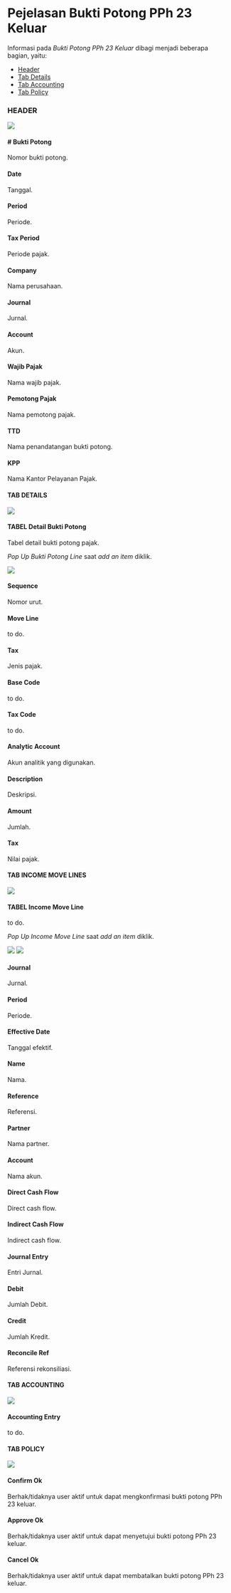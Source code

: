 # Pejelasan Bukti Potong PPh 23 Keluar

Informasi pada *Bukti Potong PPh 23 Keluar* dibagi menjadi beberapa bagian, yaitu:

* [Header](#bagian-header)
* [Tab Details](#tab-detail)
* [Tab Accounting](#tab-accounting)
* [Tab Policy](#tab-policy)

### <a name="bagian-header">HEADER</a>

![](../../img/bukpot-pph-23-keluar/bagian-header.png)

#### <a name="field-no-bukti-potong"># Bukti Potong</a>

Nomor bukti potong.

#### <a name="field-date">Date</a>

Tanggal.

#### <a name="field-period">Period</a>

Periode.

#### <a name="field-tax-period">Tax Period</a>

Periode pajak.

#### <a name="field-company">Company</a>

Nama perusahaan.

#### <a name="field-journal">Journal</a>

Jurnal.

#### <a name="field-account">Account</a>

Akun.

#### <a name="field-wajib-pajak">Wajib Pajak</a>

Nama wajib pajak.

#### <a name="field-pemotong-pajak">Pemotong Pajak</a>

Nama pemotong pajak.

#### <a name="field-ttd">TTD</a>

Nama penandatangan bukti potong.

#### <a name="field-kpp">KPP</a>

Nama Kantor Pelayanan Pajak.

#### <a name="tab-detail">TAB DETAILS</a>

![](../../img/bukpot-pph-23-keluar/tab-detail.png)

#### <a name="field-detail-table">TABEL Detail Bukti Potong</a>

Tabel detail bukti potong pajak.

*Pop Up Bukti Potong Line* saat *add an item* diklik.

![](../../img/bukpot-pph-23-keluar/tab-detail-bukpot.png)

#### <a name="field-detail-sequence">Sequence</a>

Nomor urut.

#### <a name="field-detail-move-line">Move Line</a>

to do.

#### <a name="field-detail-tax">Tax</a>

Jenis pajak.

#### <a name="field-detail-base-code">Base Code</a>

to do.

#### <a name="field-detail-tax-code">Tax Code</a>

to do.

#### <a name="field-detail-analytic-account">Analytic Account</a>

Akun analitik yang digunakan.

#### <a name="field-detail-description">Description</a>

Deskripsi.

#### <a name="field-detail-amount">Amount</a>

Jumlah.

#### <a name="field-detail-tax">Tax</a>

Nilai pajak.

#### <a name="tab-income-move-line">TAB INCOME MOVE LINES</a>

![](../../img/bukpot-pph-23-keluar/tab-income-move-line.png)

#### <a name="field-detail-table-move-line">TABEL Income Move Line</a>

to do.

*Pop Up Income Move Line* saat *add an item* diklik.

![](../../img/bukpot-pph-23-keluar/tab-detail-bukpot-move-line-1.png)
![](../../img/bukpot-pph-23-keluar/tab-detail-bukpot-move-line-2.png)

#### <a name="field-move-line-journal">Journal</a>

Jurnal.

#### <a name="field-move-line-period">Period</a>

Periode.

#### <a name="field-move-line-effective-date">Effective Date</a>

Tanggal efektif.

#### <a name="field-move-line-name">Name</a>

Nama.

#### <a name="field-move-line-reference">Reference</a>

Referensi.

#### <a name="field-move-line-partner">Partner</a>

Nama partner.

#### <a name="field-move-line-account">Account</a>

Nama akun.

#### <a name="field-move-line-direct">Direct Cash Flow</a>

Direct cash flow.

#### <a name="field-move-line-indirect">Indirect Cash Flow</a>

Indirect cash flow.

#### <a name="field-move-line-journal-entry">Journal Entry</a>

Entri Jurnal.

#### <a name="field-move-line-debit">Debit</a>

Jumlah Debit.

#### <a name="field-move-line-credit">Credit</a>

Jumlah Kredit.

#### <a name="field-move-line-reconcile">Reconcile Ref</a>

Referensi rekonsiliasi.

#### <a name="tab-accounting">TAB ACCOUNTING</a>

![](../../img/bukpot-pph-23-keluar/tab-accounting.png)

#### <a name="field-accounting-entry">Accounting Entry</a>

to do.

#### <a name="tab-policy">TAB POLICY</a>

![](../../img/bukpot-pph-23-keluar/tab-policy.png)

#### <a name="field-confirm-ok">Confirm Ok</a>

Berhak/tidaknya user aktif untuk dapat mengkonfirmasi bukti potong PPh 23 keluar.

#### <a name="field-approve-ok">Approve Ok</a>

Berhak/tidaknya user aktif untuk dapat menyetujui bukti potong PPh 23 keluar.

#### <a name="field-cancel-ok">Cancel Ok</a>

Berhak/tidaknya user aktif untuk dapat membatalkan bukti potong PPh 23 keluar.
